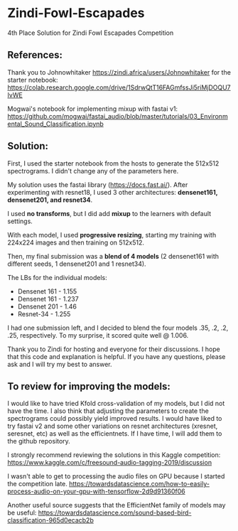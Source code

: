 # Zindi-Fowl-Escapades
4th Place Solution for Zindi Fowl Escapades Competition

## References:
Thank you to Johnowhitaker https://zindi.africa/users/Johnowhitaker for the starter notebook:
https://colab.research.google.com/drive/1SdrwQtT16FAGmfssJi5riMjDOQU7IvWE

Mogwai's notebook for implementing mixup with fastai v1:
https://github.com/mogwai/fastai_audio/blob/master/tutorials/03_Environmental_Sound_Classification.ipynb

## Solution:

First, I used the starter notebook from the hosts to generate the 512x512 spectrograms. I didn't change any of the parameters here.

My solution uses the fastai library (https://docs.fast.ai/). After experimenting with resnet18, I used 3 other architectures: **densenet161, densenet201, and resnet34**. 

I used **no transforms**, but I did add **mixup** to the learners with default settings.

With each model, I used **progressive resizing**, starting my training with 224x224 images and then training on 512x512. 

Then, my final submission was a **blend of 4 models** (2 densenet161 with different seeds, 1 densenet201 and 1 resnet34). 

The LBs for the individual models: 
* Densenet 161 - 1.155
* Densenet 161 - 1.237
* Densenet 201 - 1.46
* Resnet-34    - 1.255

I had one submission left, and I decided to blend the four models .35, .2, .2, .25, respectively. To my surprise, it scored quite well @ 1.006.

Thank you to Zindi for hosting and everyone for their discussions. I hope that this code and explanation is helpful. If you have any questions, please ask and I will try my best to answer.

## To review for improving the models:

I would like to have tried Kfold cross-validation of my models, but I did not have the time. I also think that adjusting the parameters to create the spectrograms could possibly yield improved results. I would have liked to try fastai v2 and some other variations on resnet architectures (xresnet, seresnet, etc) as well as the efficientnets. If I have time, I will add them to the github repository.

I strongly recommend reviewing the solutions in this Kaggle competition:
https://www.kaggle.com/c/freesound-audio-tagging-2019/discussion

I wasn't able to get to processing the audio files on GPU because I started the competition late.
https://towardsdatascience.com/how-to-easily-process-audio-on-your-gpu-with-tensorflow-2d9d91360f06

Another useful source suggests that the EfficientNet family of models may be useful:
https://towardsdatascience.com/sound-based-bird-classification-965d0ecacb2b
